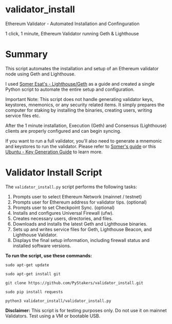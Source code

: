 # validator_install
Ethereum Validator - Automated Installation and Confinguration

1 click, 1 minute, Ethereum Validator running Geth & Lighthouse

# Summary
This script automates the installation and setup of an Ethereum validator node using Geth and Lighthouse.

I used [Somer Esat's - Lighthouse/Geth](https://someresat.medium.com/guide-to-staking-on-ethereum-ubuntu-lighthouse-773f5d982e03) as a guide and created a single Python script to automate the entire setup and configuration.

Important Note: This script does not handle generating validator keys, keystores, mnemonics, or any security related items. It simply prepares the computer for staking by installing the binaries, creating users, writing service files etc. 

After the 1 minute installation, Execution (Geth) and Consensus (Lighthouse) clients are properly configured and can begin syncing.

If you want to run a full validator, you'll also need to generate a mnemonic and keystores to run the validator. Please refer to [Somer's guide](https://someresat.medium.com/guide-to-staking-on-ethereum-ubuntu-lighthouse-773f5d982e03) or this [Ubuntu - Key Generation Guide](https://app.gitbook.com/s/-MMPsvIEM2fJY_8ygWws/) to learn more.

# Validator Install Script
The `validator_install.py` script performs the following tasks:

1) Prompts user to select Ethereum Network (mainnet / testnet)
2) Prompts user for Ethereum address for validator tips. (optional)
3) Prompts user to set Checkpoint Sync. (optional)
4) Installs and configures Universal Firewall (ufw).
5) Creates necessary users, directories, and files.
6) Downloads and installs the latest Geth and Lighthouse binaries.
7) Sets up and writes service files for Geth, Lighthouse Beacon, and Lighthouse Validator.
8) Displays the final setup information, including firewall status and installed software versions.

**To run the script, use these commands:**

`sudo apt-get update`

`sudo apt-get install git`

`git clone https://github.com/PyStakers/validator_install.git`

`sudo pip install requests`

`python3 validator_install/validator_install.py`


**Disclaimer:** This script is for testing purposes only. Do not use it on mainnet Validators. Test using a VM or bootable USB.
